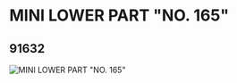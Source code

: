 # MINI LOWER PART "NO. 165"
## 91632
![MINI LOWER PART "NO. 165"](https://lc-www-live-s.legocdn.com/media/bricks/5/2/4587330.jpg)